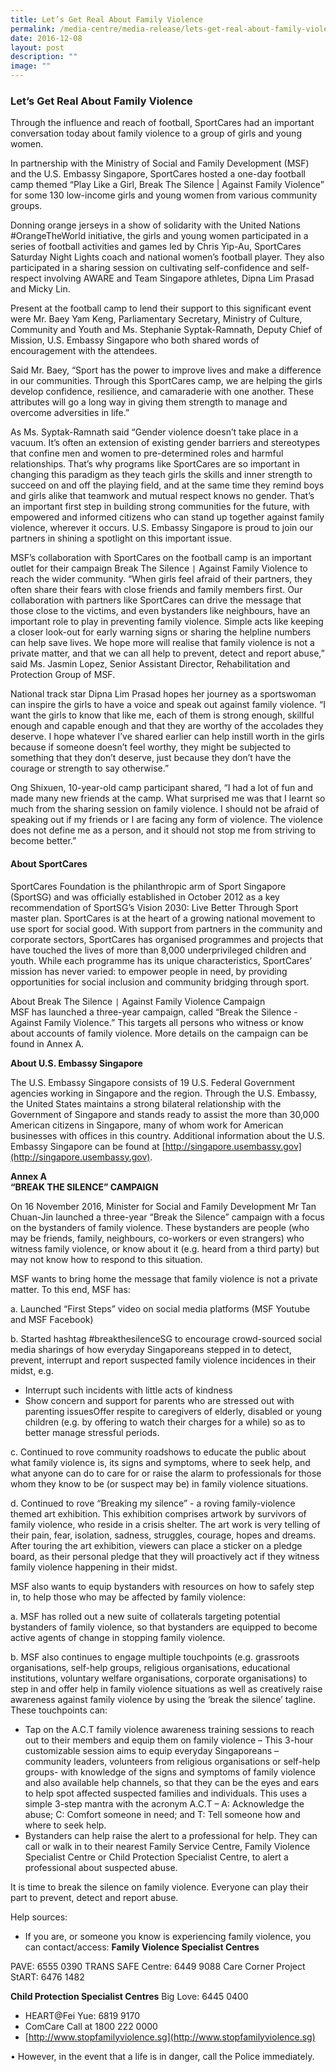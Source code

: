 ```yaml
---
title: Let’s Get Real About Family Violence
permalink: /media-centre/media-release/lets-get-real-about-family-violence/
date: 2016-12-08
layout: post
description: ""
image: ""
---
```

### **Let’s Get Real About Family Violence**
Through the influence and reach of football, SportCares had an important conversation today about family violence to a group of girls and young women.  

In partnership with the Ministry of Social and Family Development (MSF) and the U.S. Embassy Singapore, SportCares hosted a one-day football camp themed “Play Like a Girl, Break The Silence | Against Family Violence” for some 130 low-income girls and young women from various community groups.  
  
Donning orange jerseys in a show of solidarity with the United Nations #OrangeTheWorld initiative, the girls and young women participated in a series of football activities and games led by Chris Yip-Au, SportCares Saturday Night Lights coach and national women’s football player. They also participated in a sharing session on cultivating self-confidence and self-respect involving AWARE and Team Singapore athletes, Dipna Lim Prasad and Micky Lin.  
  
Present at the football camp to lend their support to this significant event were Mr. Baey Yam Keng, Parliamentary Secretary, Ministry of Culture, Community and Youth and Ms. Stephanie Syptak-Ramnath, Deputy Chief of Mission, U.S. Embassy Singapore who both shared words of encouragement with the attendees.  
  
Said Mr. Baey, “Sport has the power to improve lives and make a difference in our communities. Through this SportCares camp, we are helping the girls develop confidence, resilience, and camaraderie with one another. These attributes will go a long way in giving them strength to manage and overcome adversities in life.”  
  
As Ms. Syptak-Ramnath said “Gender violence doesn’t take place in a vacuum. It’s often an extension of existing gender barriers and stereotypes that confine men and women to pre-determined roles and harmful relationships. That’s why programs like SportCares are so important in changing this paradigm as they teach girls the skills and inner strength to succeed on and off the playing field, and at the same time they remind boys and girls alike that teamwork and mutual respect knows no gender. That’s an important first step in building strong communities for the future, with empowered and informed citizens who can stand up together against family violence, wherever it occurs. U.S. Embassy Singapore is proud to join our partners in shining a spotlight on this important issue.  

MSF’s collaboration with SportCares on the football camp is an important outlet for their campaign Break The Silence `|` Against Family Violence to reach the wider community. “When girls feel afraid of their partners, they often share their fears with close friends and family members first. Our collaboration with partners like SportCares can drive the message that those close to the victims, and even bystanders like neighbours, have an important role to play in preventing family violence. Simple acts like keeping a closer look-out for early warning signs or sharing the helpline numbers can help save lives. We hope more will realise that family violence is not a private matter, and that we can all help to prevent, detect and report abuse,” said Ms. Jasmin Lopez, Senior Assistant Director, Rehabilitation and Protection Group of MSF.  
  
National track star Dipna Lim Prasad hopes her journey as a sportswoman can inspire the girls to have a voice and speak out against family violence. “I want the girls to know that like me, each of them is strong enough, skillful enough and capable enough and that they are worthy of the accolades they deserve. I hope whatever I’ve shared earlier can help instill worth in the girls because if someone doesn’t feel worthy, they might be subjected to something that they don’t deserve, just because they don’t have the courage or strength to say otherwise.”  
  
Ong Shixuen, 10-year-old camp participant shared, “I had a lot of fun and made many new friends at the camp. What surprised me was that I learnt so much from the sharing session on family violence. I should not be afraid of speaking out if my friends or I are facing any form of violence. The violence does not define me as a person, and it should not stop me from striving to become better.”  
#### **About SportCares**

SportCares Foundation is the philanthropic arm of Sport Singapore (SportSG) and was officially established in October 2012 as a key recommendation of SportSG’s Vision 2030: Live Better Through Sport master plan. SportCares is at the heart of a growing national movement to use sport for social good. With support from partners in the community and corporate sectors, SportCares has organised programmes and projects that have touched the lives of more than 8,000 underprivileged children and youth. While each programme has its unique characteristics, SportCares’ mission has never varied: to empower people in need, by providing opportunities for social inclusion and community bridging through sport.  
  
About Break The Silence `|` Against Family Violence Campaign  
MSF has launched a three-year campaign, called “Break the Silence - Against Family Violence.” This targets all persons who witness or know about accounts of family violence. More details on the campaign can be found in Annex A.  
  
**About U.S. Embassy Singapore**

The U.S. Embassy Singapore consists of 19 U.S. Federal Government agencies working in Singapore and the region. Through the U.S. Embassy, the United States maintains a strong bilateral relationship with the Government of Singapore and stands ready to assist the more than 30,000 American citizens in Singapore, many of whom work for American businesses with offices in this country. Additional information about the U.S. Embassy Singapore can be found at [http://singapore.usembassy.gov](http://singapore.usembassy.gov).  
  
**Annex A**  
**“BREAK THE SILENCE” CAMPAIGN**
  
On 16 November 2016, Minister for Social and Family Development Mr Tan Chuan-Jin launched a three-year “Break the Silence” campaign with a focus on the bystanders of family violence. These bystanders are people (who may be friends, family, neighbours, co-workers or even strangers) who witness family violence, or know about it (e.g. heard from a third party) but may not know how to respond to this situation.  
  
MSF wants to bring home the message that family violence is not a private matter. To this end, MSF has:

a. Launched “First Steps” video on social media platforms (MSF Youtube and MSF Facebook)

b. Started hashtag #breakthesilenceSG to encourage crowd-sourced social media sharings of how everyday Singaporeans stepped in to detect, prevent, interrupt and report suspected family violence incidences in their midst, e.g. 

*   Interrupt such incidents with little acts of kindness
*   Show concern and support for parents who are stressed out with parenting issuesOffer respite to caregivers of elderly, disabled or young children (e.g. by offering to watch their charges for a while) so as to better manage stressful periods.

c. Continued to rove community roadshows to educate the public about what family violence is, its signs and symptoms, where to seek help, and what anyone can do to care for or raise the alarm to professionals for those whom they know to be (or suspect may be) in family violence situations. 

d. Continued to rove “Breaking my silence” - a roving family-violence themed art exhibition. This exhibition comprises artwork by survivors of family violence, who reside in a crisis shelter. The art work is very telling of their pain, fear, isolation, sadness, struggles, courage, hopes and dreams. After touring the art exhibition, viewers can place a sticker on a pledge board, as their personal pledge that they will proactively act if they witness family violence happening in their midst.  
  
MSF also wants to equip bystanders with resources on how to safely step in, to help those who may be affected by family violence:

a. MSF has rolled out a new suite of collaterals targeting potential bystanders of family violence, so that bystanders are equipped to become active agents of change in stopping family violence.  
  
b. MSF also continues to engage multiple touchpoints (e.g. grassroots organisations, self-help groups, religious organisations, educational institutions, voluntary welfare organisations, corporate organisations) to step in and offer help in family violence situations as well as creatively raise awareness against family violence by using the ‘break the silence’ tagline. These touchpoints can:

*   Tap on the A.C.T family violence awareness training sessions to reach out to their members and equip them on family violence – This 3-hour customizable session aims to equip everyday Singaporeans – community leaders, volunteers from religious organisations or self-help groups- with knowledge of the signs and symptoms of family violence and also available help channels, so that they can be the eyes and ears to help spot affected suspected families and individuals. This uses a simple 3-step mantra with the acronym A.C.T – A: Acknowledge the abuse; C: Comfort someone in need; and T: Tell someone how and where to seek help.
*   Bystanders can help raise the alert to a professional for help. They can call or walk in to their nearest Family Service Centre, Family Violence Specialist Centre or Child Protection Specialist Centre, to alert a professional about suspected abuse.

It is time to break the silence on family violence. Everyone can play their part to prevent, detect and report abuse.  
  
Help sources:

*   If you are, or someone you know is experiencing family violence, you can contact/access:
**Family Violence Specialist Centres**

PAVE: 6555 0390
TRANS SAFE Centre: 6449 9088
Care Corner Project StART: 6476 1482

**Child Protection Specialist Centres**
Big Love: 6445 0400
* HEART@Fei Yue: 6819 9170
* ComCare Call at 1800 222 0000
* [http://www.stopfamilyviolence.sg](http://www.stopfamilyviolence.sg)

• However, in the event that a life is in danger, call the Police immediately.